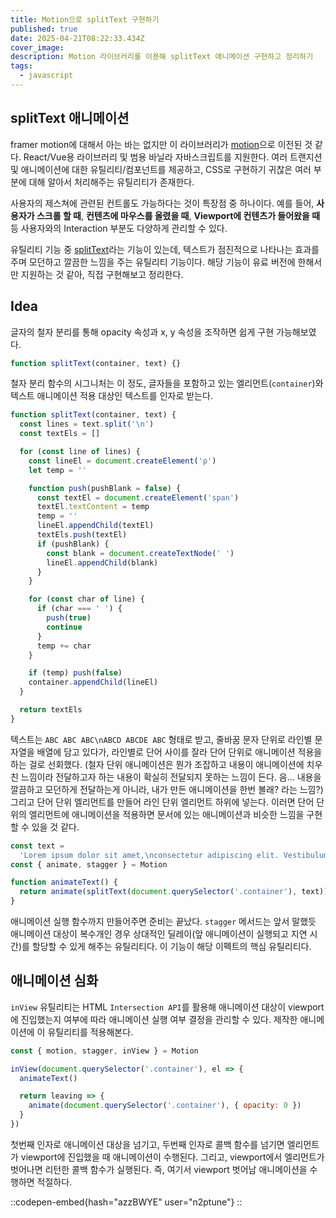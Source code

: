 ```yaml
---
title: Motion으로 splitText 구현하기
published: true
date: 2025-04-21T08:22:33.434Z
cover_image:
description: Motion 라이브러리를 이용해 splitText 애니메이션 구현하고 정리하기
tags:
  - javascript
---
```


## splitText 애니메이션

framer motion에 대해서 아는 바는 없지만 이 라이브러리가 [motion](https://motion.dev/)으로 이전된 것 같다. React/Vue용 라이브러리 및 범용 바닐라 자바스크립트를 지원한다. 여러 트랜지션 및 애니메이션에 대한 유틸리티/컴포넌트를 제공하고, CSS로 구현하기 귀찮은 여러 부분에 대해 알아서 처리해주는 유틸리티가 존재한다.

사용자의 제스쳐에 관련된 컨트롤도 가능하다는 것이 특장점 중 하나이다. 예를 들어, **사용자가 스크롤 할 때**, **컨텐츠에 마우스를 올렸을 때**, **Viewport에 컨텐츠가 들어왔을 때** 등 사용자와의 Interaction 부분도 다양하게 관리할 수 있다.

유틸리티 기능 중 [splitText](https://motion.dev/docs/split-text)라는 기능이 있는데, 텍스트가 점진적으로 나타나는 효과를 주며 모던하고 깔끔한 느낌을 주는 유틸리티 기능이다. 해당 기능이 유료 버전에 한해서만 지원하는 것 같아, 직접 구현해보고 정리한다.

## Idea

글자의 철자 분리를 통해 opacity 속성과 x, y 속성을 조작하면 쉽게 구현 가능해보였다.

```js
function splitText(container, text) {}
```

철자 분리 함수의 시그니처는 이 정도, 글자들을 포함하고 있는 엘리먼트(`container`)와 텍스트 애니메이션 적용 대상인 텍스트를 인자로 받는다.

```js
function splitText(container, text) {
  const lines = text.split('\n')
  const textEls = []

  for (const line of lines) {
    const lineEl = document.createElement('p')
    let temp = ''

    function push(pushBlank = false) {
      const textEl = document.createElement('span')
      textEl.textContent = temp
      temp = ''
      lineEl.appendChild(textEl)
      textEls.push(textEl)
      if (pushBlank) {
        const blank = document.createTextNode(' ')
        lineEl.appendChild(blank)
      }
    }

    for (const char of line) {
      if (char === ' ') {
        push(true)
        continue
      }
      temp += char
    }

    if (temp) push(false)
    container.appendChild(lineEl)
  }

  return textEls
}
```

텍스트는 `ABC ABC ABC\nABCD ABCDE ABC` 형태로 받고, 줄바꿈 문자 단위로 라인별 문자열을 배열에 담고 있다가, 라인별로 단어 사이를 잘라 단어 단위로 애니메이션 적용을 하는 걸로 선회했다. (철자 단위 애니메이션은 뭔가 조잡하고 내용이 애니메이션에 치우친 느낌이라 전달하고자 하는 내용이 확실히 전달되지 못하는 느낌이 든다. 음... 내용을 깔끔하고 모던하게 전달하는게 아니라, 내가 만든 애니메이션을 한번 볼래? 라는 느낌?) 그리고 단어 단위 엘리먼트를 만들어 라인 단위 엘리먼트 하위에 넣는다. 이러면 단어 단위의 엘리먼트에 애니메이션을 적용하면 문서에 있는 애니메이션과 비슷한 느낌을 구현할 수 있을 것 같다.

```js
const text =
  'Lorem ipsum dolor sit amet,\nconsectetur adipiscing elit. Vestibulum imperdiet mauris\nornare turpis semper, non egestas leo ultricies.\nPraesent sed laoreet ex. In eget orci arcu.'
const { animate, stagger } = Motion

function animateText() {
  return animate(splitText(document.querySelector('.container'), text))
}
```

애니메이션 실행 함수까지 만들어주면 준비는 끝났다. `stagger` 메서드는 앞서 말했듯 애니메이션 대상이 복수개인 경우 상대적인 딜레이(앞 애니메이션이 실행되고 지연 시간)를 할당할 수 있게 해주는 유틸리티다. 이 기능이 해당 이펙트의 핵심 유틸리티다.

## 애니메이션 심화

`inView` 유틸리티는 HTML `Intersection API`를 활용해 애니메이션 대상이 viewport에 진입했는지 여부에 따라 애니메이션 실행 여부 결정을 관리할 수 있다. 제작한 애니메이션에 이 유틸리티를 적용해본다.

```js
const { motion, stagger, inView } = Motion

inView(document.querySelector('.container'), el => {
  animateText()

  return leaving => {
    animate(document.querySelector('.container'), { opacity: 0 })
  }
})
```

첫번째 인자로 애니메이션 대상을 넘기고, 두번째 인자로 콜백 함수를 넘기면 엘리먼트가 viewport에 진입했을 때 애니메이션이 수행된다. 그리고, viewport에서 엘리먼트가 벗어나면 리턴한 콜백 함수가 실행된다. 즉, 여기서 viewport 벗어남 애니메이션을 수행하면 적절하다.

::codepen-embed{hash="azzBWYE" user="n2ptune"}
::

